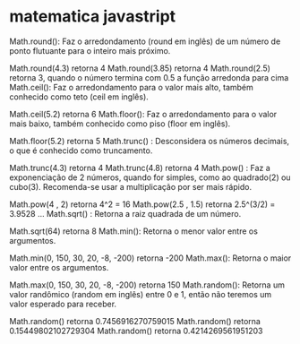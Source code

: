 # matematica javastript
Math.round(): Faz o arredondamento (round em inglês) de um número de ponto flutuante para o inteiro mais próximo.

Math.round(4.3) retorna 4
Math.round(3.85) retorna 4
Math.round(2.5) retorna 3, quando o número termina com 0.5 a função arredonda para cima
Math.ceil(): Faz o arredondamento para o valor mais alto, também conhecido como teto (ceil em inglês).

Math.ceil(5.2) retorna 6
Math.floor(): Faz o arredondamento para o valor mais baixo, também conhecido como piso (floor em inglês).

Math.floor(5.2) retorna 5
Math.trunc() : Desconsidera os números decimais, o que é conhecido como truncamento.

Math.trunc(4.3) retorna 4
Math.trunc(4.8) retorna 4
Math.pow() : Faz a exponenciação de 2 números, quando for simples, como ao quadrado(2) ou cubo(3). Recomenda-se usar a multiplicação por ser mais rápido.

Math.pow(4 , 2) retorna 4^2 = 16
Math.pow(2.5 , 1.5) retorna 2.5^(3/2) = 3.9528 ...
Math.sqrt() : Retorna a raiz quadrada de um número.

Math.sqrt(64) retorna 8
Math.min(): Retorna o menor valor entre os argumentos.

Math.min(0, 150, 30, 20, -8, -200) retorna -200
Math.max(): Retorna o maior valor entre os argumentos.

Math.max(0, 150, 30, 20, -8, -200) retorna 150
Math.random(): Retorna um valor randômico (random em inglês) entre 0 e 1, então não teremos um valor esperado para receber.

Math.random() retorna 0.7456916270759015
Math.random() retorna 0.15449802102729304
Math.random() retorna 0.4214269561951203
